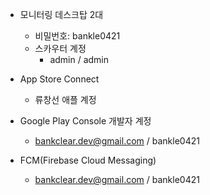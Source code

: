 - 모니터링 데스크탑 2대
	- 비밀번호: bankle0421
	- 스카우터 계정
		- admin / admin

- App Store Connect
	- 류창선 애플 계정

- Google Play Console 개발자 계정
	- bankclear.dev@gmail.com / bankle0421

- FCM(Firebase Cloud Messaging)
	- bankclear.dev@gmail.com / bankle0421